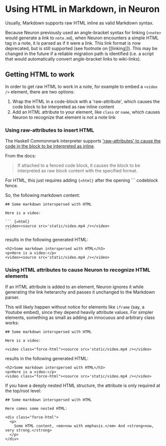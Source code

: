 # Using HTML in Markdown, in Neuron

Usually, Markdown supports raw HTML inline as valid Markdown syntax.

Because Neuron previously used an angle-bracket syntax for linking (`<note>` would generate a link to `note.md`), when Neuron encounters a simple HTML tag in a note, it is parsed as if it were a link. This link format is now deprecated, but is still supported (see footnote on [[linking]]).
This may be changed in the future if a reliable migration path is identified (i.e. a script that would automatically convert angle-bracket links to wiki-links).

## Getting HTML to work

In order to get raw HTML to work in a note, for example to embed a `<video />` element, there are two options:

1. Wrap the HTML in a code-block with a 'raw-attribute', which causes the code block to be interpreted as raw inline content
2. Add an HTML attribute to your element, like `class` or `name`, which causes Neuron to recognize that element is not a note link

### Using raw-attributes to insert HTML

The Haskell Commonmark interpreter supports ['raw-attributes' to cause the code in the block to be interpreted as inline](https://github.com/jgm/commonmark-hs/blob/master/commonmark-extensions/test/raw_attribute.md).

From the docs:

> If attached to a fenced code block, it causes the block to be interpreted as raw block content with the specified format.

For HTML, this just requires adding `{=html}` after the opening ``` codeblock fence.

So, the following markdown content:

```````````````````````````````` example
## Some markdown interspersed with HTML

Here is a video:

``` {=html}
<video><source src='static/video.mp4 /></video>
```
````````````````````````````````

results in the following generated HTML:

```````````````````````````````` example
<h2>Some markdown interspersed with HTML</h3>
<p>Here is a video:</p>
<video><source src='static/video.mp4 /></video>
````````````````````````````````

### Using HTML attributes to cause Neuron to recognize HTML elements

If an HTML attribute is added to an element, Neuron ignores it while generating the link heterarchy and passes it unchanged to the Markdown parser.

This will likely happen without notice for elements like `iframe` (say, a Youtube embed), since they depend heavily attribute values. For simpler elements, something as small as adding an innocuous and arbitrary class works:


```````````````````````````````` example
## Some markdown interspersed with HTML

Here is a video:

<video class="force-html"><source src='static/video.mp4 /></video>

````````````````````````````````

results in the following generated HTML:

```````````````````````````````` example
<h2>Some markdown interspersed with HTML</h3>
<p>Here is a video:</p>
<video class="force-html"><source src='static/video.mp4 /></video>

````````````````````````````````

If you have a deeply nested HTML structure, the attribute is only required at the top/root level:

```````````````````````````````` example
## Some markdown interspersed with HTML

Here comes some nested HTML:

<div class="force-html">
  <p>
    Some HTML content, <em>now with emphasis.</em> And <strong>now, very strong.</strong>
  </p>
</div>

````````````````````````````````
